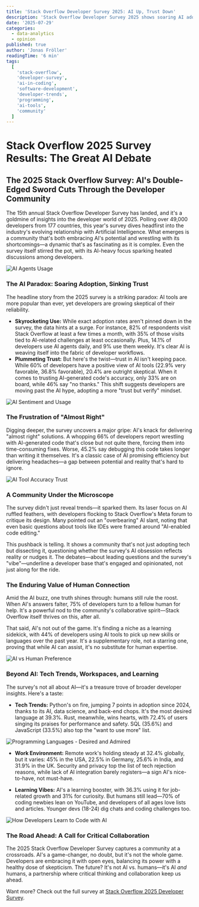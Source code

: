 ```yaml
---
title: 'Stack Overflow Developer Survey 2025: AI Up, Trust Down'
description: 'Stack Overflow Developer Survey 2025 shows soaring AI adoption but falling developer trust. Explore key stats and language trends.'
date: '2025-07-29'
categories:
  - data-analytics
  - opinion
published: true
author: 'Jonas Fröller'
readingTime: '6 min'
tags:
  [
    'stack-overflow',
    'developer-survey',
    'ai-in-coding',
    'software-development',
    'developer-trends',
    'programming',
    'ai-tools',
    'community'
  ]
---
```


<script>
  import AudioNativePlayer from '$lib/components/AudioNativePlayer.svelte';
</script>

# Stack Overflow 2025 Survey Results: The Great AI Debate

<AudioNativePlayer />

## The 2025 Stack Overflow Survey: AI's Double-Edged Sword Cuts Through the Developer Community

The 15th annual Stack Overflow Developer Survey has landed, and it's a goldmine of insights into the developer world of 2025. Polling over 49,000 developers from 177 countries, this year's survey dives headfirst into the industry's evolving relationship with Artificial Intelligence. What emerges is a community that's both embracing AI's potential and wrestling with its shortcomings—a dynamic that's as fascinating as it is complex. Even the survey itself stirred the pot, with its AI-heavy focus sparking heated discussions among developers.

![AI Agents Usage](/blog/29072025-stack-overflow-2025-survey-results/ai-agents.png)

### The AI Paradox: Soaring Adoption, Sinking Trust

The headline story from the 2025 survey is a striking paradox: AI tools are more popular than ever, yet developers are growing skeptical of their reliability.

- **Skyrocketing Use:** While exact adoption rates aren't pinned down in the survey, the data hints at a surge. For instance, 82% of respondents visit Stack Overflow at least a few times a month, with 35% of those visits tied to AI-related challenges at least occasionally. Plus, 14.1% of developers use AI agents daily, and 9% use them weekly. It's clear AI is weaving itself into the fabric of developer workflows.
- **Plummeting Trust:** But here's the twist—trust in AI isn't keeping pace. While 60% of developers have a positive view of AI tools (22.9% very favorable, 36.8% favorable), 20.4% are outright skeptical. When it comes to trusting AI-generated code's accuracy, only 33% are on board, while 46% say "no thanks." This shift suggests developers are moving past the AI hype, adopting a more "trust but verify" mindset.

![AI Sentiment and Usage](/blog/29072025-stack-overflow-2025-survey-results/ai-sentiment.png)

### The Frustration of "Almost Right"

Digging deeper, the survey uncovers a major gripe: AI's knack for delivering "almost right" solutions. A whopping 66% of developers report wrestling with AI-generated code that's close but not quite there, forcing them into time-consuming fixes. Worse, 45.2% say debugging this code takes longer than writing it themselves. It's a classic case of AI promising efficiency but delivering headaches—a gap between potential and reality that's hard to ignore.

![AI Tool Accuracy Trust](/blog/29072025-stack-overflow-2025-survey-results/ai-accuracy.png)

### A Community Under the Microscope

The survey didn't just reveal trends—it sparked them. Its laser focus on AI ruffled feathers, with developers flocking to Stack Overflow's Meta forum to critique its design. Many pointed out an "overbearing" AI slant, noting that even basic questions about tools like IDEs were framed around "AI-enabled code editing."

This pushback is telling. It shows a community that's not just adopting tech but dissecting it, questioning whether the survey's AI obsession reflects reality or nudges it. The debates—about leading questions and the survey's "vibe"—underline a developer base that's engaged and opinionated, not just along for the ride.

### The Enduring Value of Human Connection

Amid the AI buzz, one truth shines through: humans still rule the roost. When AI's answers falter, 75% of developers turn to a fellow human for help. It's a powerful nod to the community's collaborative spirit—Stack Overflow itself thrives on this, after all.

That said, AI's not out of the game. It's finding a niche as a learning sidekick, with 44% of developers using AI tools to pick up new skills or languages over the past year. It's a supplementary role, not a starring one, proving that while AI can assist, it's no substitute for human expertise.

![AI vs Human Preference](/blog/29072025-stack-overflow-2025-survey-results/ai-vs-human.png)

### Beyond AI: Tech Trends, Workspaces, and Learning

The survey's not all about AI—it's a treasure trove of broader developer insights. Here's a taste:

- **Tech Trends:** Python's on fire, jumping 7 points in adoption since 2024, thanks to its AI, data science, and back-end chops. It's the most desired language at 39.3%. Rust, meanwhile, wins hearts, with 72.4% of users singing its praises for performance and safety. SQL (35.6%) and JavaScript (33.5%) also top the "want to use more" list.

![Programming Languages - Desired and Admired](/blog/29072025-stack-overflow-2025-survey-results/langs-desired.png)

- **Work Environment:** Remote work's holding steady at 32.4% globally, but it varies: 45% in the USA, 22.5% in Germany, 25.6% in India, and 31.9% in the UK. Security and privacy top the list of tech rejection reasons, while lack of AI integration barely registers—a sign AI's nice-to-have, not must-have.

- **Learning Vibes:** AI's a learning booster, with 36.3% using it for job-related growth and 31% for curiosity. But humans still lead—70% of coding newbies lean on YouTube, and developers of all ages love lists and articles. Younger devs (18-24) dig chats and coding challenges too.

![How Developers Learn to Code with AI](/blog/29072025-stack-overflow-2025-survey-results/learn-ai.png)

### The Road Ahead: A Call for Critical Collaboration

The 2025 Stack Overflow Developer Survey captures a community at a crossroads. AI's a game-changer, no doubt, but it's not the whole game. Developers are embracing it with open eyes, balancing its power with a healthy dose of skepticism. The future? It's not AI vs. humans—it's AI _and_ humans, a partnership where critical thinking and collaboration keep us ahead.

Want more? Check out the full survey at [Stack Overflow 2025 Developer Survey](https://survey.stackoverflow.co/2025).

